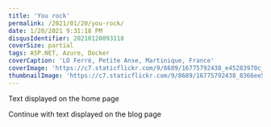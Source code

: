```yaml
---
title: 'You rock'
permalink: /2021/01/20/you-rock/
date: 1/20/2021 9:31:18 PM
disqusIdentifier: 20210120093118
coverSize: partial
tags: ASP.NET, Azure, Docker
coverCaption: 'LO Ferré, Petite Anse, Martinique, France'
coverImage: 'https://c7.staticflickr.com/9/8689/16775792438_e45283970c_h.jpg'
thumbnailImage: 'https://c7.staticflickr.com/9/8689/16775792438_8366ee5732_q.jpg'
---
```

Text displayed on the home page
<!-- more -->
Continue with text displayed on the blog page
